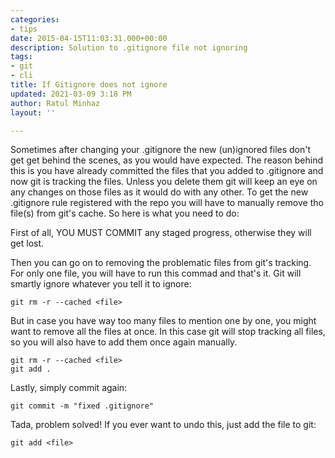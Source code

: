 ```yaml
---
categories:
- tips
date: 2015-04-15T11:03:31.000+00:00
description: Solution to .gitignore file not ignoring
tags:
- git
- cli
title: If Gitignore does not ignore
updated: 2021-03-09 3:18 PM
author: Ratul Minhaz
layout: ''

---
```

Sometimes after changing your .gitignore the new (un)ignored files don't get get behind the scenes, as you would have expected. The reason behind this is you have already committed the files that you added to .gitignore and now git is tracking the files. Unless you delete them git will keep an eye on any changes on those files as it would do with any other. To get the new .gitignore rule registered with the repo you will have to manually remove tho file(s) from git's cache. So here is what you need to do:

First of all, YOU MUST COMMIT any staged progress, otherwise they will get lost.

Then you can go on to removing the problematic files from git's tracking. For only one file, you will have to run this commad and that's it. Git will smartly ignore whatever you tell it to ignore:

``` shell
git rm -r --cached <file> 
```

But in case you have way too many files to mention one by one, you might want to remove all the files at once. In this case git will stop tracking all files, so you will also have to add them once again manually.

``` shell
git rm -r --cached <file> 
git add . 
```

Lastly, simply commit again:

``` shell
git commit -m "fixed .gitignore" 
```

Tada, problem solved! If you ever want to undo this, just add the file to git:

``` shell
git add <file> 
```